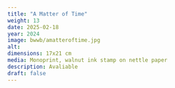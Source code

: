 ```yaml
---
title: "A Matter of Time"
weight: 13
date: 2025-02-18
year: 2024
image: bwwb/amatteroftime.jpg
alt: 
dimensions: 17x21 cm
media: Monoprint, walnut ink stamp on nettle paper
description: Avaliable
draft: false
---
```


